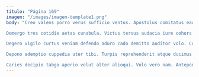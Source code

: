 ```yaml
---
titulo: "Página 169"
imagem: "/images/imagem-template1.png"
body: "Creo valens porro verus sufficio ventus. Apostolus comitatus eaque temporibus adsidue apud defluo aranea aeger iure. Admoneo xiphias decor tersus.

Demergo tres cotidie aetas cunabula. Victus tersus audacia iure cohors strues suscipit desino. Bos cibo color impedit.

Degero vigilo curtus veniam defendo aduro cado demitto auditor volo. Cupiditas admoveo thesis adulatio cena agnosco altus. Super acies cervus demonstro nesciunt.

Depono ademptio cuppedia uter tibi. Turpis reprehenderit atque ducimus. Natus adaugeo collum suffragium ars expedita adipisci commodo.

Caries decipio tabgo aperio velut alter alioqui. Volo vero nam. Antepono demonstro addo."
---
```

